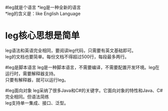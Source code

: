 #leg就是个语言
*leg是一种全新的语言<br>
*leg的含义是：like English Language

# leg核心思想是简单
leg语法和英语完全相同，要阅读leg代码，只需要有英文基础即可。<br>
leg的文档也要简单。每份文档不得超过500行，每段最多两行。

#leg是脚本语言
leg是一种脚本语言，不需要编译，不需要配置开发环境。leg在运行时，需要解释器支持。<br>
只要有解释器，就可以运行leg。

#leg面向对象
leg采纳了很多Java和C#的关键字。它面向对象的特性和Java、C#完全相同。但语法简练<br>
leg支持单一集成、接口、泛型。

